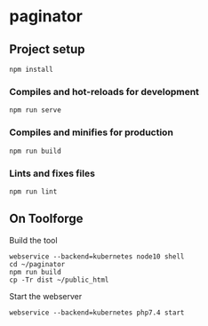 # paginator

## Project setup
```
npm install
```

### Compiles and hot-reloads for development
```
npm run serve
```

### Compiles and minifies for production
```
npm run build
```

### Lints and fixes files
```
npm run lint
```

## On Toolforge

Build the tool

```
webservice --backend=kubernetes node10 shell
cd ~/paginator
npm run build
cp -Tr dist ~/public_html
```

Start the webserver

```
webservice --backend=kubernetes php7.4 start
```